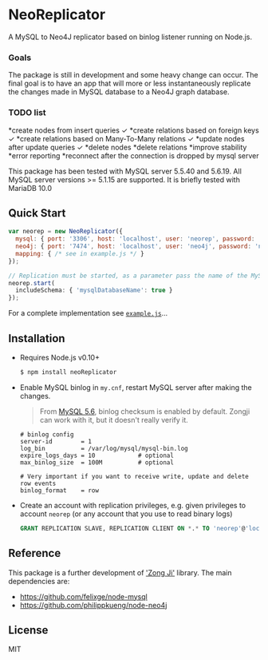 # NeoReplicator
A MySQL to Neo4J replicator based on binlog listener running on Node.js.

### Goals

The package is still in development and some heavy change can occur.
The final goal is to have an app that will more or less instantaneously replicate the changes made in MySQL database to a Neo4J graph database.

### TODO list

*create nodes from insert queries ✓
*create relations based on foreign keys ✓
*create relations based on Many-To-Many relations ✓
*update nodes after update queries ✓
*delete nodes
*delete relations
*improve stability
*error reporting
*reconnect after the connection is dropped by mysql server

This package has been tested with MySQL server 5.5.40 and 5.6.19. All MySQL server versions >= 5.1.15 are supported.
It is briefly tested with MariaDB 10.0

## Quick Start

```javascript
var neorep = new NeoReplicator({
  mysql: { port: '3306', host: 'localhost', user: 'neorep', password: 'neorep' },
  neo4j: { port: '7474', host: 'localhost', user: 'neo4j', password: 'neo4j' },
  mapping: { /* see in example.js */ }
});

// Replication must be started, as a parameter pass the name of the MySQL database to replicate
neorep.start(
  includeSchema: { 'mysqlDatabaseName': true }
});
```

For a complete implementation see [`example.js`](example.js)...

## Installation

* Requires Node.js v0.10+

  ```bash
  $ npm install neoReplicator
  ```

* Enable MySQL binlog in `my.cnf`, restart MySQL server after making the changes.
  > From [MySQL 5.6](https://dev.mysql.com/doc/refman/5.6/en/replication-options-binary-log.html), binlog checksum is enabled by default. Zongji can work with it, but it doesn't really verify it.

  ```
  # binlog config
  server-id        = 1
  log_bin          = /var/log/mysql/mysql-bin.log
  expire_logs_days = 10            # optional
  max_binlog_size  = 100M          # optional

  # Very important if you want to receive write, update and delete row events
  binlog_format    = row
  ```
* Create an account with replication privileges, e.g. given privileges to account `neorep` (or any account that you use to read binary logs)

  ```sql
  GRANT REPLICATION SLAVE, REPLICATION CLIENT ON *.* TO 'neorep'@'localhost'
  ```

## Reference

This package is a further development of ['Zong Ji'](https://github.com/nevill/zongji) library.
The main dependencies are:

* https://github.com/felixge/node-mysql
* https://github.com/philippkueng/node-neo4j

## License
MIT

